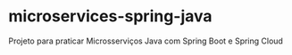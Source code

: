 # microservices-spring-java
Projeto para praticar Microsserviços Java com Spring Boot e Spring Cloud
